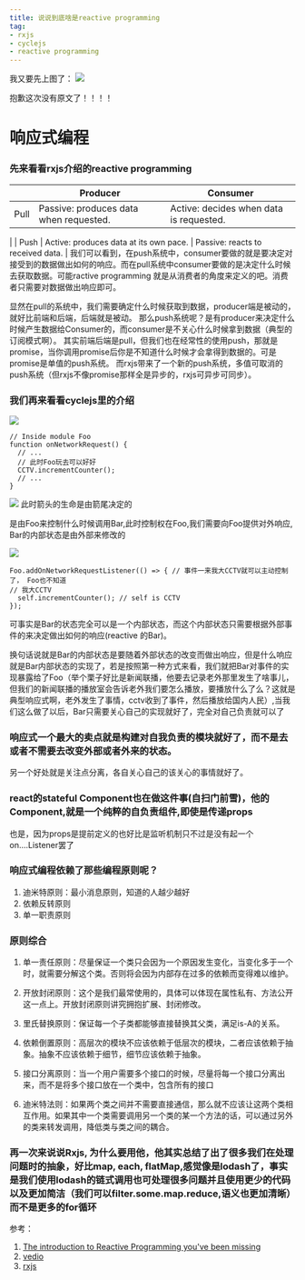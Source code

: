 ```yaml
---
title: 说说到底啥是reactive programming
tag:
- rxjs
- cyclejs
- reactive programming
---
```


我又要先上图了：
![](http://img.blog.csdn.net/20160311112349604)

抱歉这次没有原文了！！！！

# 响应式编程
### 先来看看rxjs介绍的reactive programming
|  | Producer | Consumer |
| ------| ------ | ------ |
| Pull | Passive: produces data when requested. | Active: decides when data is requested.
 |
| Push | Active: produces data at its own pace. | Passive: reacts to received data. |
我们可以看到，在push系统中，consumer要做的就是要决定对接受到的数据做出如何的响应。而在pull系统中consumer要做的是决定什么时候去获取数据。可能ractive programming 就是从消费者的角度来定义的吧。消费者只需要对数据做出响应即可。

显然在pull的系统中，我们需要确定什么时候获取到数据，producer端是被动的，就好比前端和后端，后端就是被动。
那么push系统呢？是有producer来决定什么时候产生数据给Consumer的，而consumer是不关心什么时候拿到数据（典型的订阅模式啊）。
其实前端后端是pull，但我们也在经常性的使用push，那就是promise，当你调用promise后你是不知道什么时候才会拿得到数据的。可是promise是单值的push系统。
而rxjs带来了一个新的push系统，多值可取消的push系统（但rxjs不像promise那样全是异步的，rxjs可异步可同步）。

### 我们再来看看cyclejs里的介绍
![](https://cycle.js.org/img/passive-foo-bar.svg)
```
// Inside module Foo
function onNetworkRequest() {
  // ...
  // 此时Foo玩去可以好好
  CCTV.incrementCounter();
  // ...
}
```
![](https://cycle.js.org/img/passive-foo-bar.svg)
此时箭头的生命是由箭尾决定的

是由Foo来控制什么时候调用Bar,此时控制权在Foo,我们需要向Foo提供对外响应, Bar的内部状态是由外部来修改的

![](https://cycle.js.org/img/reactive-foo-bar.svg)
```
Foo.addOnNetworkRequestListener(() => { // 事件一来我大CCTV就可以主动控制了， Foo也不知道
// 我大CCTV
  self.incrementCounter(); // self is CCTV
});
```
可事实是Bar的状态完全可以是一个内部状态，而这个内部状态只需要根据外部事件的来决定做出如何的响应(reactive 的Bar)。

换句话说就是Bar的内部状态是要随着外部状态的改变而做出响应，但是什么响应就是Bar内部状态的实现了，若是按照第一种方式来看，我们就把Bar对事件的实现暴露给了Foo（举个栗子好比是新闻联播，他要去记录老外那里发生了啥事儿，但我们的新闻联播的播放室会告诉老外我们要怎么播放，要播放什么了么？这就是典型响应式啊，老外发生了事情，cctv收到了事件，然后播放给国内人民）,当我们这么做了以后，Bar只需要关心自己的实现就好了，完全对自己负责就可以了

### 响应式一个最大的卖点就是构建对自我负责的模块就好了，而不是去或者不需要去改变外部或者外来的状态。
另一个好处就是关注点分离，各自关心自己的该关心的事情就好了。

### react的stateful Component也在做这件事(自扫门前雪)，他的Component,就是一个纯粹的自负责组件,即使是传递props
也是，因为props是提前定义的也好比是监听机制只不过是没有起一个on....Listener罢了

### 响应式编程依赖了那些编程原则呢？
1. 迪米特原则：最小消息原则，知道的人越少越好
2. 依赖反转原则
3. 单一职责原则

### 原则综合
1. 单一责任原则：尽量保证一个类只会因为一个原因发生变化，当变化多于一个时，就需要分解这个类。否则将会因为内部存在过多的依赖而变得难以维护。

2. 开放封闭原则：这个是我们最常使用的，具体可以体现在属性私有、方法公开这一点上。开放封闭原则讲究拥抱扩展、封闭修改。

3. 里氏替换原则：保证每一个子类都能够直接替换其父类，满足is-A的关系。

4. 依赖倒置原则：高层次的模块不应该依赖于低层次的模块，二者应该依赖于抽象。抽象不应该依赖于细节，细节应该依赖于抽象。

5. 接口分离原则：当一个用户需要多个接口的时候，尽量将每一个接口分离出来，而不是将多个接口放在一个类中，包含所有的接口

6. 迪米特法则：如果两个类之间并不需要直接通信，那么就不应该让这两个类相互作用。如果其中一个类需要调用另一个类的某一个方法的话，可以通过另外的类来转发调用，降低类与类之间的耦合。

### 再一次来说说Rxjs, 为什么要用他，他其实总结了出了很多我们在处理问题时的抽象，好比map, each, flatMap,感觉像是lodash了，事实是我们使用lodash的链式调用也可处理很多问题并且使用更少的代码以及更加简洁（我们可以filter.some.map.reduce,语义也更加清晰）而不是更多的for循环

参考：
1. [The introduction to Reactive Programming you've been missing](https://github.com/hehonghui/android-tech-frontier/tree/master/androidweekly/%E9%82%A3%E4%BA%9B%E5%B9%B4%E6%88%91%E4%BB%AC%E9%94%99%E8%BF%87%E7%9A%84%E5%93%8D%E5%BA%94%E5%BC%8F%E7%BC%96%E7%A8%8B)
2. [vedio](https://egghead.io/lessons/rxjs-understand-reactive-programming-using-rxjs)
3. [rxjs](http://reactivex.io/rxjs/manual/overview.html#pull-versus-push)